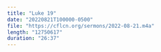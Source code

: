 ```yaml
---
title: "Luke 19"
date: "20220821T100000-0500"
file: "https://cflcn.org/sermons/2022-08-21.m4a"
length: "12750617"
duration: "26:37"
---
```

